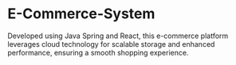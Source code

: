 # E-Commerce-System
Developed using Java Spring and React, this e-commerce platform leverages cloud technology for scalable storage and enhanced performance, ensuring a smooth shopping experience.

